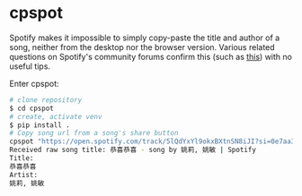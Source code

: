 # cpspot

Spotify makes it impossible to simply copy-paste the title and author of a song, 
neither from the desktop nor the browser version. Various related questions on 
Spotify's community forums confirm this (such as [this](https://community.spotify.com/t5/Desktop-Windows/How-do-I-copy-song-names-when-using-the-desktop-or-web-app/td-p/4715780))
with no useful tips.

Enter cpspot:
```bash
# clone repository
$ cd cpspot
# create, activate venv
$ pip install .
# Copy song url from a song's share button
cpspot "https://open.spotify.com/track/5lQdYxYl9okxBXtnSN8iJI?si=0e7aa3db079c42c5&nd=1"    
Received raw song title: 恭喜恭喜 - song by 姚莉, 姚敏 | Spotify
Title:
恭喜恭喜
Artist:
姚莉, 姚敏
```
